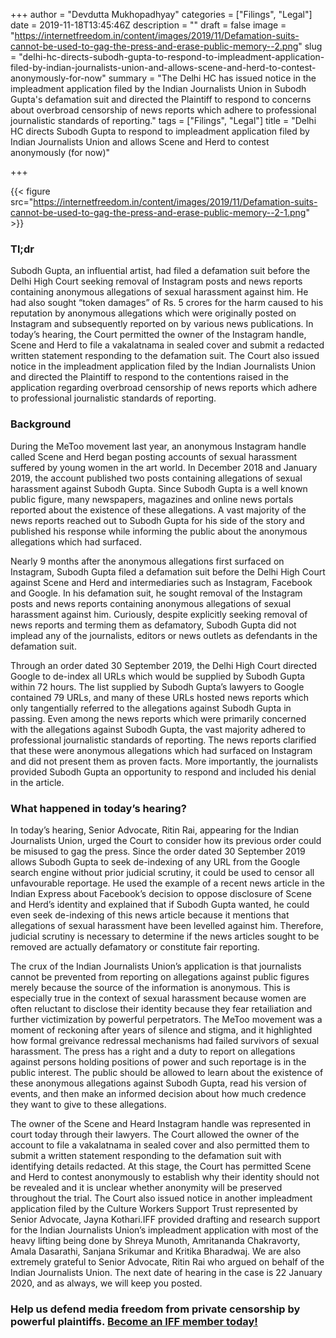 +++
author = "Devdutta Mukhopadhyay"
categories = ["Filings", "Legal"]
date = 2019-11-18T13:45:46Z
description = ""
draft = false
image = "https://internetfreedom.in/content/images/2019/11/Defamation-suits-cannot-be-used-to-gag-the-press-and-erase-public-memory--2.png"
slug = "delhi-hc-directs-subodh-gupta-to-respond-to-impleadment-application-filed-by-indian-journalists-union-and-allows-scene-and-herd-to-contest-anonymously-for-now"
summary = "The Delhi HC has issued notice in the impleadment application filed by the Indian Journalists Union in Subodh Gupta's defamation suit and directed the Plaintiff to respond to concerns about overbroad censorship of news reports which adhere to professional journalistic standards of reporting."
tags = ["Filings", "Legal"]
title = "Delhi HC directs Subodh Gupta to respond to impleadment application filed by Indian Journalists Union and allows Scene and Herd to contest anonymously (for now)"

+++


{{< figure src="https://internetfreedom.in/content/images/2019/11/Defamation-suits-cannot-be-used-to-gag-the-press-and-erase-public-memory--2-1.png" >}}

### Tl;dr

Subodh Gupta, an influential artist, had filed a defamation suit before the Delhi High Court seeking removal of Instagram posts and news reports containing anonymous allegations of sexual harassment against him. He had also sought “token damages” of Rs. 5 crores for the harm caused to his reputation by anonymous allegations which were originally posted on Instagram and subsequently reported on by various news publications. In today’s hearing, the Court permitted the owner of the Instagram handle, Scene and Herd to file a vakalatnama in sealed cover and submit a redacted written statement responding to the defamation suit. The Court also issued notice in the impleadment application filed by the Indian Journalists Union and directed the Plaintiff to respond to the contentions raised in the application regarding overbroad censorship of news reports which adhere to professional journalistic standards of reporting.

### Background

During the MeToo movement last year, an anonymous Instagram handle called Scene and Herd began posting accounts of sexual harassment suffered by young women in the art world. In December 2018 and January 2019, the account published two posts containing allegations of sexual harassment against Subodh Gupta. Since Subodh Gupta is a well known public figure, many newspapers, magazines and online news portals reported about the existence of these allegations. A vast majority of the news reports reached out to Subodh Gupta for his side of the story and published his response while informing the public about the anonymous allegations which had surfaced.

Nearly 9 months after the anonymous allegations first surfaced on Instagram, Subodh Gupta filed a defamation suit before the Delhi High Court against Scene and Herd and intermediaries such as Instagram, Facebook and Google. In his defamation suit, he sought removal of the Instagram posts and news reports containing anonymous allegations of sexual harassment against him. Curiously, despite explicitly seeking removal of news reports and terming them as defamatory, Subodh Gupta did not implead any of the journalists, editors or news outlets as defendants in the defamation suit.

Through an order dated 30 September 2019, the Delhi High Court directed Google to de-index all URLs which would be supplied by Subodh Gupta within 72 hours. The list supplied by Subodh Gupta’s lawyers to Google contained 79 URLs, and many of these URLs hosted news reports which only tangentially referred to the allegations against Subodh Gupta in passing. Even among the news reports which were primarily concerned with the allegations against Subodh Gupta, the vast majority adhered to professional journalistic standards of reporting. The news reports clarified that these were anonymous allegations which had surfaced on Instagram and did not present them as proven facts. More importantly, the journalists provided Subodh Gupta an opportunity to respond and included his denial in the article.

### What happened in today’s hearing?

In today’s hearing, Senior Advocate, Ritin Rai, appearing for the Indian Journalists Union, urged the Court to consider how its previous order could be misused to gag the press. Since the order dated 30 September 2019 allows Subodh Gupta to seek de-indexing of any URL from the Google search engine without prior judicial scrutiny, it could be used to censor all unfavourable reportage. He used the example of a recent news article in the Indian Express about Facebook’s decision to oppose disclosure of Scene and Herd’s identity and explained that if Subodh Gupta wanted, he could even seek de-indexing of this news article because it mentions that allegations of sexual harassment have been levelled against him. Therefore, judicial scrutiny is necessary to determine if the news articles sought to be removed are actually defamatory or constitute fair reporting.

The crux of the Indian Journalists Union’s application is that journalists cannot be prevented from reporting on allegations against public figures merely because the source of the information is anonymous. This is especially true in the context of sexual harassment because women are often reluctant to disclose their identity because they fear retailiation and further victimization by powerful perpetrators. The MeToo movement was a moment of reckoning after years of silence and stigma, and it highlighted how formal greivance redressal mechanisms had failed survivors of sexual harassment. The press has a right and a duty to report on allegations against persons holding positions of power and such reportage is in the public interest. The public should be allowed to learn about the existence of these anonymous allegations against Subodh Gupta, read his version of events, and then make an informed decision about how much credence they want to give to these allegations.

The owner of the Scene and Heard Instagram handle was represented in court today through their lawyers. The Court allowed the owner of the account to file a vakalatnama in sealed cover and also permitted them to submit a written statement responding to the defamation suit with identifying details redacted. At this stage, the Court has permitted Scene and Herd to contest anonymously to establish why their identity should not be revealed and it is unclear whether anonymity will be preserved throughout the trial. The Court also issued notice in another impleadment application filed by the Culture Workers Support Trust represented by Senior Advocate, Jayna Kothari.IFF provided drafting and research support for the Indian Journalists Union’s impleadment application with most of the heavy lifting being done by Shreya Munoth, Amritananda Chakravorty, Amala Dasarathi, Sanjana Srikumar and Kritika Bharadwaj. We are also extremely grateful to Senior Advocate, Ritin Rai who argued on behalf of the Indian Journalists Union. The next date of hearing in the case is 22 January 2020, and as always, we will keep you posted.

### Help us defend media freedom from private censorship by powerful plaintiffs. [Become an IFF member today!](https://internetfreedom.in/donate/)



